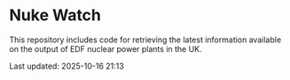 # Nuke Watch

This repository includes code for retrieving the latest information available on the output of EDF nuclear power plants in the UK.

Last updated: 2025-10-16 21:13